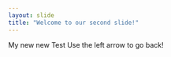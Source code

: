 ```yaml
---
layout: slide
title: "Welcome to our second slide!"
---
```

My new new Test
Use the left arrow to go back!
